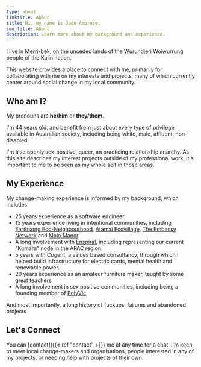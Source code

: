 ```yaml
---
type: about
linktitle: About
title: Hi, my name is Jade Ambrose.
seo_title: About
description: Learn more about my background and experience.
---
```


I live in Merri-bek, on the unceded lands of the [Wurundjeri](https://www.wurundjeri.com.au/) Woiwurrung people of the Kulin nation.

This website provides a place to connect with me, primarily for collaborating with me on my interests and projects, many of which currently center around social change in my local community.

## Who am I?

My pronouns are **he/him** or **they/them**.

I'm 44 years old, and benefit from just about every type of privilege available in Australian society, including being white, male, affluent, non-disabled.

I'm also openly sex-positive, queer, an practicing relationship anarchy. As this site describes my interest projects outside of my professional work, it's important to me to be seen as my whole self in those areas.

## My Experience

My change-making experience is informed by my background, which includes:

* 25 years experience as a software engineer
* 15 years experience living in intentional communities, including [Earthsong Eco-Neighbourhood](https://www.earthsong.org.nz/), [Atamai Ecovillage](https://www.facebook.com/atamaivillage/), [The Embassy Network](https://embassynetwork.com/) and [Mojo Manor](/projects/mojo-manor).
* A long involvement with [Enspiral](https://www.enspiral.com/), including representing our current "Kumara" node in the APAC region.
* 5 years with Cogent, a values based consultancy, through which I helped build infrastructure for electric cards, mental health and renewable power.
* 20 years experience as an amateur furniture maker, taught by some great teachers
* A long involvement in sex positive communities, including being a founding member of [PolyVic](https://www.facebook.com/groups/66151944865/)

And most importantly, a long history of fuckups, failures and abandoned projects.

## Let's Connect

You can [contact]({{< ref "contact" >}}) me at any time for a chat. I'm keen to meet local change-makers and organisations, people interested in any of my projects, or needing help with projects of their own.

